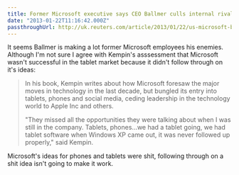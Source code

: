 ```yaml
---
title: Former Microsoft executive says CEO Ballmer culls internal rivals
date: "2013-01-22T11:16:42.000Z"
passthroughUrl: http://uk.reuters.com/article/2013/01/22/us-microsoft-book-idUKBRE90L04320130122
---
```


It seems Ballmer is making a lot former Microsoft employees his enemies. Although I'm not sure I agree with Kempin's asssessment that Microsoft wasn't successful in the tablet market because it didn't follow through on it's ideas:

> In his book, Kempin writes about how Microsoft foresaw the major moves in technology in the last decade, but bungled its entry into tablets, phones and social media, ceding leadership in the technology world to Apple Inc and others.
> 
> "They missed all the opportunities they were talking about when I was still in the company. Tablets, phones...we had a tablet going, we had tablet software when Windows XP came out, it was never followed up properly," said Kempin.

Microsoft's ideas for phones and tablets were shit, following through on a shit idea isn't going to make it work.